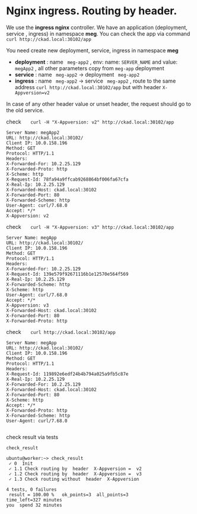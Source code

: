 # Nginx ingress. Routing by header.

We use the **ingress nginx** controller.
We have an  application (deployment, service , ingress) in namespace  **meg**. You can check the app via command  `curl http://ckad.local:30102/app` 

You need create new deployment, service, ingress  in namespace  **meg** 
 - **deployment** : name ` meg-app2` , env:  name: `SERVER_NAME` and  value: `megApp2` , all other parameters  copy from  `meg-app` deployment
 - **service**    : name ` meg-app2`   -> deployment ` meg-app2` 
 - **ingress**    : name ` meg-app2`   -> service ` meg-app2`  , route to the same address  `curl http://ckad.local:30102/app`  but with header `X-Appversion=v2`

In case of any other header value or unset header, the request should go to the old service. 

check `    curl -H "X-Appversion: v2" http://ckad.local:30102/app    `

``` 
Server Name: megApp2
URL: http://ckad.local:30102/
Client IP: 10.0.158.196
Method: GET
Protocol: HTTP/1.1
Headers:
X-Forwarded-For: 10.2.25.129
X-Forwarded-Proto: http
X-Scheme: http
X-Request-Id: 78fa94a9ffcab9268864bf006fa67cfa
X-Real-Ip: 10.2.25.129
X-Forwarded-Host: ckad.local:30102
X-Forwarded-Port: 80
X-Forwarded-Scheme: http
User-Agent: curl/7.68.0
Accept: */*
X-Appversion: v2

```


check `    curl -H "X-Appversion: v3" http://ckad.local:30102/app    `

``` 
Server Name: megApp
URL: http://ckad.local:30102/
Client IP: 10.0.158.196
Method: GET
Protocol: HTTP/1.1
Headers:
X-Forwarded-For: 10.2.25.129
X-Request-Id: 139e579f92671116b1e12570e564f569
X-Real-Ip: 10.2.25.129
X-Forwarded-Scheme: http
X-Scheme: http
User-Agent: curl/7.68.0
Accept: */*
X-Appversion: v3
X-Forwarded-Host: ckad.local:30102
X-Forwarded-Port: 80
X-Forwarded-Proto: http

```

check `    curl http://ckad.local:30102/app    `

``` 
Server Name: megApp
URL: http://ckad.local:30102/
Client IP: 10.0.158.196
Method: GET
Protocol: HTTP/1.1
Headers:
X-Request-Id: 119892e6edf24b4b794a025a9fb5c87e
X-Real-Ip: 10.2.25.129
X-Forwarded-For: 10.2.25.129
X-Forwarded-Host: ckad.local:30102
X-Forwarded-Port: 80
X-Scheme: http
Accept: */*
X-Forwarded-Proto: http
X-Forwarded-Scheme: http
User-Agent: curl/7.68.0


```
check result via  tests
``` 
check_result

```

``` 
ubuntu@worker:~> check_result
 ✓ 0  Init
 ✓ 1.1 Check routing by  header  X-Appversion =  v2
 ✓ 1.2 Check routing by  header  X-Appversion =  v3
 ✓ 1.3 Check routing without  header  X-Appversion

4 tests, 0 failures
 result = 100.00 %   ok_points=3  all_points=3
time_left=327 minutes
you  spend 32 minutes

```